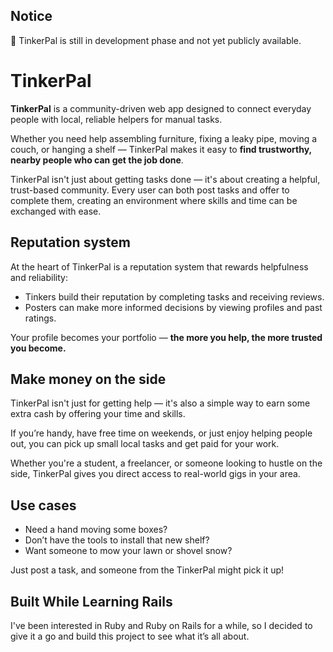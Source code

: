 ## Notice
🚧 TinkerPal is still in development phase and not yet publicly available.


# TinkerPal

**TinkerPal** is a community-driven web app designed to connect everyday people with local, reliable helpers for manual tasks.

Whether you need help assembling furniture, fixing a leaky pipe, moving a couch, or hanging a shelf — TinkerPal makes it easy to **find trustworthy, nearby people who can get the job done**.

TinkerPal isn't just about getting tasks done — it's about creating a helpful, trust-based community. Every user can both post tasks and offer to complete them, creating an environment where skills and time can be exchanged with ease.

## Reputation system

At the heart of TinkerPal is a reputation system that rewards helpfulness and reliability:
- Tinkers build their reputation by completing tasks and receiving reviews.
- Posters can make more informed decisions by viewing profiles and past ratings.

Your profile becomes your portfolio — **the more you help, the more trusted you become.**

## Make money on the side

TinkerPal isn't just for getting help — it's also a simple way to earn some extra cash by offering your time and skills. 

If you’re handy, have free time on weekends, or just enjoy helping people out, you can pick up small local tasks and get paid for your work.

Whether you're a student, a freelancer, or someone looking to hustle on the side, TinkerPal gives you direct access to real-world gigs in your area.

## Use cases

- Need a hand moving some boxes?
- Don’t have the tools to install that new shelf?
- Want someone to mow your lawn or shovel snow?

Just post a task, and someone from the TinkerPal might pick it up!

## Built While Learning Rails

I've been interested in Ruby and Ruby on Rails for a while, so I decided to give it a go and build this project to see what it’s all about.
